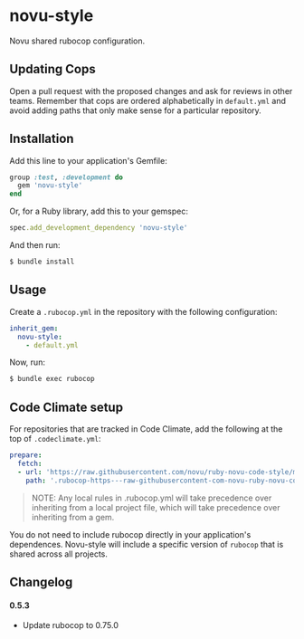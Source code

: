 # novu-style

Novu shared rubocop configuration.

## Updating Cops

Open a pull request with the proposed changes and ask for reviews in other teams.
Remember that cops are ordered alphabetically in `default.yml` and avoid adding paths that only make sense for a particular repository.

## Installation

Add this line to your application's Gemfile:

```ruby
group :test, :development do
  gem 'novu-style'
end
```

Or, for a Ruby library, add this to your gemspec:

```ruby
spec.add_development_dependency 'novu-style'
```

And then run:

```bash
$ bundle install
```

## Usage

Create a `.rubocop.yml` in the repository with the following configuration:

```yaml
inherit_gem:
  novu-style:
    - default.yml
```

Now, run:

```bash
$ bundle exec rubocop
```

## Code Climate setup

For repositories that are tracked in Code Climate, add the following at the top of `.codeclimate.yml`:

```yaml
prepare:
  fetch:
  - url: 'https://raw.githubusercontent.com/novu/ruby-novu-code-style/master/default.yml'
    path: '.rubocop-https---raw-githubusercontent-com-novu-ruby-novu-code-style-master-default-yml'
```

>NOTE: Any local rules in .rubocop.yml will take precedence over inheriting from a local project file, which will take precedence over inheriting from a gem.

You do not need to include rubocop directly in your application's dependences. Novu-style will include a specific version of `rubocop` that is shared across all projects.

## Changelog

#### 0.5.3

  - Update rubocop to 0.75.0
